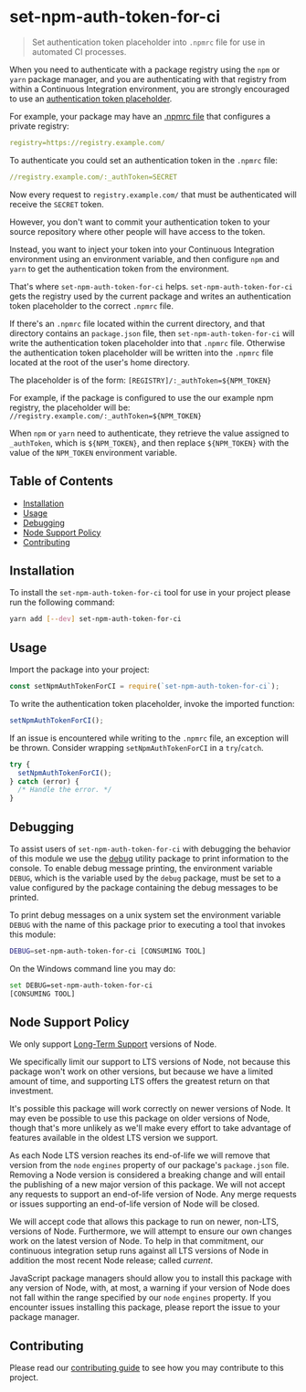 # set-npm-auth-token-for-ci

> Set authentication token placeholder into `.npmrc` file for use in automated CI processes.

When you need to authenticate with a package registry using the `npm` or `yarn` package manager, and you are authenticating with that registry from within a Continuous Integration environment, you are strongly encouraged to use an [authentication token placeholder](http://blog.npmjs.org/post/118393368555/deploying-with-npm-private-modules).

For example, your package may have an [.npmrc file](https://docs.npmjs.com/files/npmrc) that configures a private registry:

```yaml
registry=https://registry.example.com/
```

To authenticate you could set an authentication token in the `.npmrc` file:

```yaml
//registry.example.com/:_authToken=SECRET
```

Now every request to `registry.example.com/` that must be authenticated will receive the `SECRET` token.

However, you don't want to commit your authentication token to your source repository where other people will have access to the token.

Instead, you want to inject your token into your Continuous Integration environment using an environment variable, and then configure `npm` and `yarn` to get the authentication token from the environment.

That's where `set-npm-auth-token-for-ci` helps. `set-npm-auth-token-for-ci` gets the registry used by the current package and writes an authentication token placeholder to the correct `.npmrc` file.

If there's an `.npmrc` file located within the current directory, and that directory contains an `package.json` file, then `set-npm-auth-token-for-ci` will write the authentication token placeholder into that `.npmrc` file. Otherwise the authentication token placeholder will be written into the `.npmrc` file located at the root of the user's home directory.

The placeholder is of the form: `[REGISTRY]/:_authToken=${NPM_TOKEN}`

For example, if the package is configured to use the our example npm registry, the placeholder will be: `//registry.example.com/:_authToken=${NPM_TOKEN}`

When `npm` or `yarn` need to authenticate, they retrieve the value assigned to `_authToken`, which is `${NPM_TOKEN}`, and then replace `${NPM_TOKEN}` with the value of the `NPM_TOKEN` environment variable.

## Table of Contents
<!-- START doctoc generated TOC please keep comment here to allow auto update -->
<!-- DON'T EDIT THIS SECTION, INSTEAD RE-RUN doctoc TO UPDATE -->


- [Installation](#installation)
- [Usage](#usage)
- [Debugging](#debugging)
- [Node Support Policy](#node-support-policy)
- [Contributing](#contributing)

<!-- END doctoc generated TOC please keep comment here to allow auto update -->

## Installation

To install the `set-npm-auth-token-for-ci` tool for use in your project please run the following command:

```bash
yarn add [--dev] set-npm-auth-token-for-ci
```

## Usage

Import the package into your project:

```javascript
const setNpmAuthTokenForCI = require(`set-npm-auth-token-for-ci`);
```

To write the authentication token placeholder, invoke the imported function:

```javascript
setNpmAuthTokenForCI();
```

If an issue is encountered while writing to the `.npmrc` file, an exception will be thrown. Consider wrapping `setNpmAuthTokenForCI` in a `try`/`catch`.

```javascript
try {
  setNpmAuthTokenForCI();
} catch (error) {
  /* Handle the error. */
}
```

## Debugging

To assist users of `set-npm-auth-token-for-ci` with debugging the behavior of this module we use the [debug](https://www.npmjs.com/package/debug) utility package to print information to the console. To enable debug message printing, the environment variable `DEBUG`, which is the variable used by the `debug` package, must be set to a value configured by the package containing the debug messages to be printed.

To print debug messages on a unix system set the environment variable `DEBUG` with the name of this package prior to executing a tool that invokes this module:

```bash
DEBUG=set-npm-auth-token-for-ci [CONSUMING TOOL]
```

On the Windows command line you may do:

```bash
set DEBUG=set-npm-auth-token-for-ci
[CONSUMING TOOL]
```

## Node Support Policy

We only support [Long-Term Support](https://github.com/nodejs/LTS) versions of Node.

We specifically limit our support to LTS versions of Node, not because this package won't work on other versions, but because we have a limited amount of time, and supporting LTS offers the greatest return on that investment.

It's possible this package will work correctly on newer versions of Node. It may even be possible to use this package on older versions of Node, though that's more unlikely as we'll make every effort to take advantage of features available in the oldest LTS version we support.

As each Node LTS version reaches its end-of-life we will remove that version from the `node` `engines` property of our package's `package.json` file. Removing a Node version is considered a breaking change and will entail the publishing of a new major version of this package. We will not accept any requests to support an end-of-life version of Node. Any merge requests or issues supporting an end-of-life version of Node will be closed.

We will accept code that allows this package to run on newer, non-LTS, versions of Node. Furthermore, we will attempt to ensure our own changes work on the latest version of Node. To help in that commitment, our continuous integration setup runs against all LTS versions of Node in addition the most recent Node release; called _current_.

JavaScript package managers should allow you to install this package with any version of Node, with, at most, a warning if your version of Node does not fall within the range specified by our `node` `engines` property. If you encounter issues installing this package, please report the issue to your package manager.

## Contributing

Please read our [contributing guide](https://gitlab.com/hyper-expanse/open-source/set-npm-auth-token-for-ci/blob/master/CONTRIBUTING.md) to see how you may contribute to this project.

